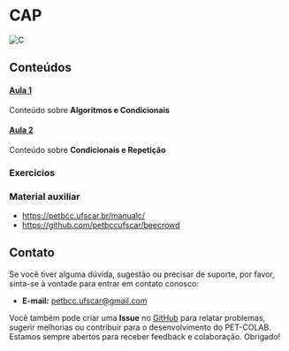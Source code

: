 # CAP

![C](https://img.shields.io/badge/c-DD0031.svg?style=for-the-badge&logo=c%2B%2B&logoColor=white)

## Conteúdos

#### [Aula 1](/Acompanhamento/CAP/aula1/aula1.md)
  
Conteúdo sobre **Algoritmos e Condicionais**

#### [Aula 2](/Acompanhamento/CAP/aula2/aula2.md)
  
Conteúdo sobre **Condicionais e Repetição**

### Exercicios

### Material auxiliar
- https://petbcc.ufscar.br/manualc/
- https://github.com/petbccufscar/beecrowd

## Contato

Se você tiver alguma dúvida, sugestão ou precisar de suporte, por favor, sinta-se à vontade para entrar em contato conosco:

- **E-mail:** petbcc.ufscar@gmail.com

Você também pode criar uma **Issue** no [GitHub](https://github.com/petbccufscar/pet-colab/issues) para relatar problemas, sugerir melhorias ou contribuir para o desenvolvimento do PET-COLAB. Estamos sempre abertos para receber feedback e colaboração. Obrigado!